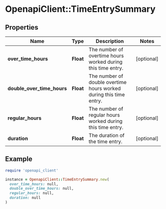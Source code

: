 # OpenapiClient::TimeEntrySummary

## Properties

| Name | Type | Description | Notes |
| ---- | ---- | ----------- | ----- |
| **over_time_hours** | **Float** | The number of overtime hours worked during this time entry. | [optional] |
| **double_over_time_hours** | **Float** | The number of double overtime hours worked during this time entry. | [optional] |
| **regular_hours** | **Float** | The number of regular hours worked during this time entry. | [optional] |
| **duration** | **Float** | The duration of the time entry. | [optional] |

## Example

```ruby
require 'openapi_client'

instance = OpenapiClient::TimeEntrySummary.new(
  over_time_hours: null,
  double_over_time_hours: null,
  regular_hours: null,
  duration: null
)
```

